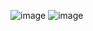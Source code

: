 ![image](https://user-images.githubusercontent.com/43849911/76853412-381a5900-6873-11ea-9aa8-dba4516dd986.png)
![image](https://user-images.githubusercontent.com/43849911/76853392-2cc72d80-6873-11ea-8153-3cf9a0281871.png)

